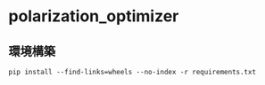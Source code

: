 # polarization_optimizer
## 環境構築
```
pip install --find-links=wheels --no-index -r requirements.txt
```